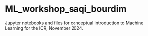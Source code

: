 # ML_workshop_saqi_bourdim
Jupyter notebooks and files for conceptual introduction to Machine Learning for the ICR, November 2024.
